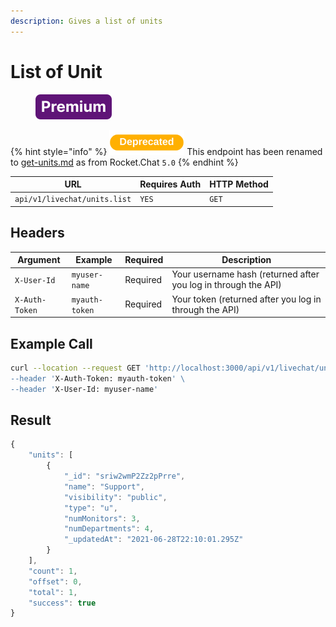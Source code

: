```yaml
---
description: Gives a list of units
---
```


# List of Unit

<figure><img src="../../../../../../../.gitbook/assets/Premium.svg" alt=""><figcaption></figcaption></figure>

{% hint style="info" %}
![](../../../../../../../.gitbook/assets/Deprecated.png) This endpoint has been renamed to [get-units.md](get-units.md "mention") as from Rocket.Chat `5.0`
{% endhint %}

| URL                          | Requires Auth | HTTP Method |
| ---------------------------- | ------------- | ----------- |
| `api/v1/livechat/units.list` | `YES`         | `GET`       |

## Headers

| Argument       | Example        | Required | Description                                                    |
| -------------- | -------------- | -------- | -------------------------------------------------------------- |
| `X-User-Id`    | `myuser-name`  | Required | Your username hash (returned after you log in through the API) |
| `X-Auth-Token` | `myauth-token` | Required | Your token (returned after you log in through the API)         |

## Example Call

```bash
curl --location --request GET 'http://localhost:3000/api/v1/livechat/units.list\
--header 'X-Auth-Token: myauth-token' \
--header 'X-User-Id: myuser-name'
```

## Result

```javascript
{
    "units": [
        {
            "_id": "sriw2wmP2Zz2pPrre",
            "name": "Support",
            "visibility": "public",
            "type": "u",
            "numMonitors": 3,
            "numDepartments": 4,
            "_updatedAt": "2021-06-28T22:10:01.295Z"
        }
    ],
    "count": 1,
    "offset": 0,
    "total": 1,
    "success": true
}
```
